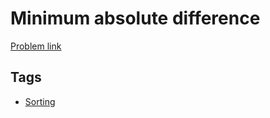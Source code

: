 # Minimum absolute difference

[Problem link](https://leetcode.com/problems/minimum-absolute-difference)

## Tags

* [Sorting](/README.md#Sorting)
